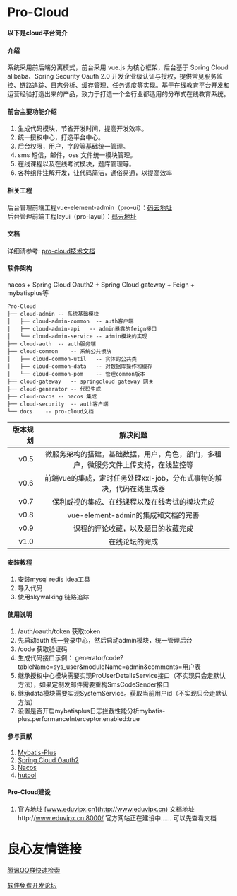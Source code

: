 # Pro-Cloud


**以下是cloud平台简介**
#### 介绍
系统采用前后端分离模式，前台采用 vue.js 为核心框架，后台基于 Spring Cloud alibaba、Spring Security Oauth 2.0 开发企业级认证与授权，提供常见服务监控、链路追踪、日志分析、缓存管理、任务调度等实现。基于在线教育平台开发和运营经验打造出来的产品，致力于打造一个全行业都适用的分布式在线教育系统。  

#### 前台主要功能介绍

1. 生成代码模块，节省开发时间，提高开发效率。
2. 统一授权中心，打造平台中心。
3. 后台权限，用户，字段等基础统一管理。
4. sms 短信，邮件，oss 文件统一模块管理。
5. 在线课程以及在线考试模块，题库管理等。
6. 各种组件注解开发，让代码简洁，通俗易通，以提高效率

#### 相关工程
后台管理前端工程vue-element-admin（pro-ui）：[码云地址](https://gitee.com/gitsc/pro-ui)  
后台管理前端工程layui（pro-layui）：[码云地址](https://gitee.com/gitsc/pro-layui) 

#### 文档
详细请参考: [pro-cloud技术文档](http://doc.eduvipx.cn)

#### 软件架构
nacos + Spring Cloud Oauth2 + Spring Cloud gateway +  Feign + mybatisplus等
```
Pro-Cloud
├── cloud-admin -- 系统基础模块
│   ├── cloud-admin-common  -- auth客户端
│   ├── cloud-admin-api   -- admin暴露的feign接口
│   └── cloud-admin-service -- admin模块的实现
├── cloud-auth  -- auth服务端
├── cloud-common    -- 系统公共模块
│   ├── cloud-common-util   -- 实体的公共类
│   ├── cloud-common-data   -- 对数据库操作和缓存
│   └── cloud-common-pom    -- 管理common版本
├── cloud-gateway   -- springcloud gateway 网关 
├── cloud-generator -- 代码生成
├── cloud-nacos -- nacos 集成
├── cloud-security  -- auth客户端
└── docs    -- pro-cloud文档
```
   
| 版本规划| 解决问题|
|----: |:--------:|
| v0.5 | 微服务架构的搭建，基础数据，用户，角色，部门，多租户，微服务文件上传支持，在线监控等 |
| v0.6 | 前端vue的集成，定时任务处理xxl-job，分布式事物的解决，代码在线生成器 |
| v0.7 | 保利威视的集成、在线课程以及在线考试的模块完成 |
| v0.8 | vue-element-admin的集成和文档的完善 |
| v0.9 | 课程的评论收藏，以及题目的收藏完成 |
| v1.0 | 在线论坛的完成 |
#### 安装教程

1. 安装mysql redis idea工具
2. 导入代码
3. 使用skywalking 链路追踪

#### 使用说明

1. /auth/oauth/token 获取token 
2. 先启动auth 统一登录中心，然后启动admin模块，统一管理后台
3. /code 获取验证码      
4. 生成代码接口示例：
generator/code?tableName=sys_user&moduleName=admin&comments=用户表     
5. 继承授权中心模块需要实现ProUserDetailsService接口（不实现只会走默认方法），如果定制发邮件需要重构SmsCodeSender接口
6. 继承data模块需要实现SystemService。获取当前用户id（不实现只会走默认方法）
7. 设置是否开启mybatisplus日志拦截性能分析mybatis-plus.performanceInterceptor.enabled:true



#### 参与贡献

1. [Mybatis-Plus](https://mp.baomidou.com/)
2. [Spring Cloud Oauth2](https://spring.io/projects/spring-security-oauth)
3. [Nacos](https://nacos.io/zh-cn/docs/quick-start.html)
4. [hutool](https://www.hutool.cn/docs/#/)


#### Pro-Cloud建设

1. 官方地址 [www.eduvipx.cn](http://www.eduvipx.cn) 文档地址http://www.eduvipx.cn:8000/ 官方网站正在建设中…… 可以先查看文档


 # 良心友情链接

[腾讯QQ群快速检索](http://u.720life.cn/s/8cf73f7c)

[软件免费开发论坛](http://u.720life.cn/s/bbb01dc0)